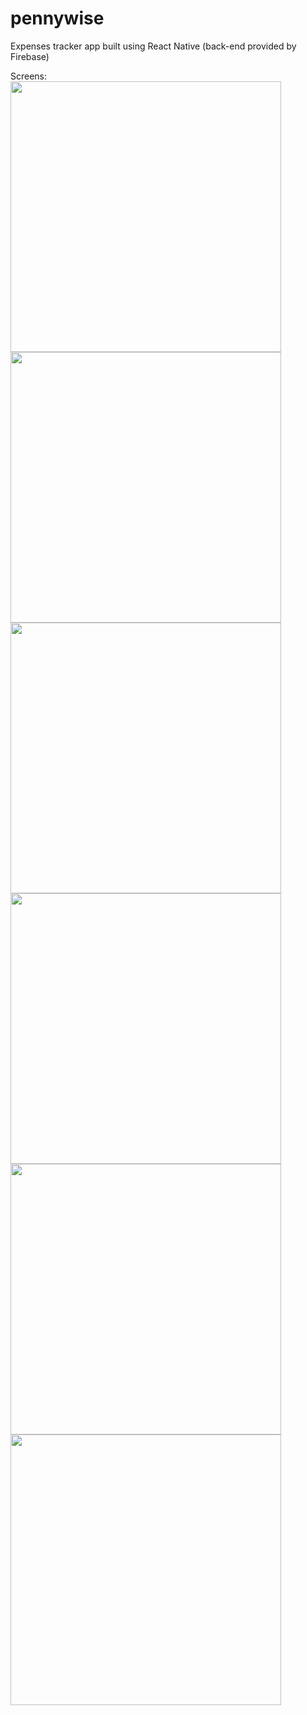 # pennywise
Expenses tracker app built using React Native (back-end provided by Firebase)

Screens:
<br>
<img width="433" src="https://github.com/jvckmorvn/pennywise/assets/68481327/5db5be3f-5aee-4931-9235-e54aaa2ae0f2">
<br>
<img width="433" src="https://github.com/jvckmorvn/pennywise/assets/68481327/ae408cbc-9787-4147-8bd0-60a79e0ca896">
<br>
<img width="433" src="https://github.com/jvckmorvn/pennywise/assets/68481327/4f50f638-3c19-452c-91d8-ab5157a62a01">
<br>
<img width="433" src="https://github.com/jvckmorvn/pennywise/assets/68481327/2cb3e3aa-2d63-40f9-a524-33812cbbebf3">
<br>
<img width="433" src="https://github.com/jvckmorvn/pennywise/assets/68481327/7965e707-5b2d-45f1-87e4-8b5567229756">
<br>
<img width="433" src="https://github.com/jvckmorvn/pennywise/assets/68481327/7f205024-c002-4dfd-9223-fa3c19478b19">

